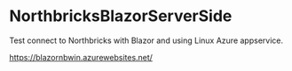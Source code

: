 # NorthbricksBlazorServerSide
Test connect to Northbricks with Blazor and using Linux Azure appservice.

https://blazornbwin.azurewebsites.net/


